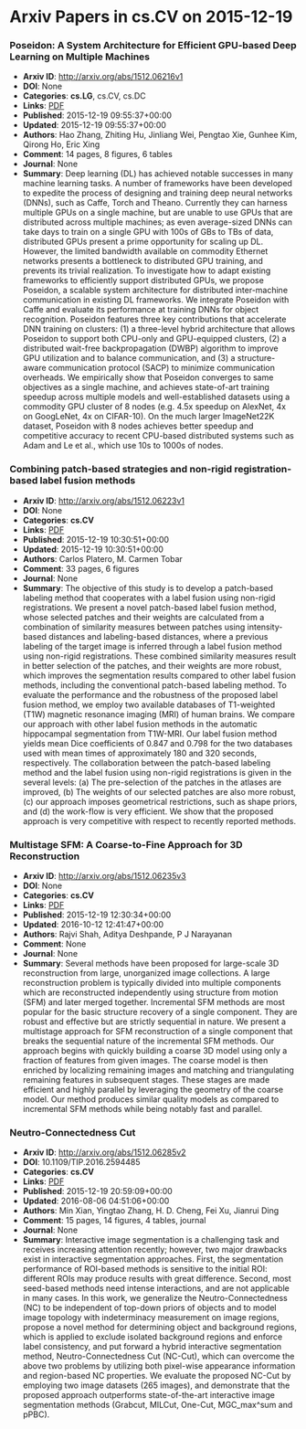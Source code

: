 # Arxiv Papers in cs.CV on 2015-12-19
### Poseidon: A System Architecture for Efficient GPU-based Deep Learning on Multiple Machines
- **Arxiv ID**: http://arxiv.org/abs/1512.06216v1
- **DOI**: None
- **Categories**: **cs.LG**, cs.CV, cs.DC
- **Links**: [PDF](http://arxiv.org/pdf/1512.06216v1)
- **Published**: 2015-12-19 09:55:37+00:00
- **Updated**: 2015-12-19 09:55:37+00:00
- **Authors**: Hao Zhang, Zhiting Hu, Jinliang Wei, Pengtao Xie, Gunhee Kim, Qirong Ho, Eric Xing
- **Comment**: 14 pages, 8 figures, 6 tables
- **Journal**: None
- **Summary**: Deep learning (DL) has achieved notable successes in many machine learning tasks. A number of frameworks have been developed to expedite the process of designing and training deep neural networks (DNNs), such as Caffe, Torch and Theano. Currently they can harness multiple GPUs on a single machine, but are unable to use GPUs that are distributed across multiple machines; as even average-sized DNNs can take days to train on a single GPU with 100s of GBs to TBs of data, distributed GPUs present a prime opportunity for scaling up DL. However, the limited bandwidth available on commodity Ethernet networks presents a bottleneck to distributed GPU training, and prevents its trivial realization.   To investigate how to adapt existing frameworks to efficiently support distributed GPUs, we propose Poseidon, a scalable system architecture for distributed inter-machine communication in existing DL frameworks. We integrate Poseidon with Caffe and evaluate its performance at training DNNs for object recognition. Poseidon features three key contributions that accelerate DNN training on clusters: (1) a three-level hybrid architecture that allows Poseidon to support both CPU-only and GPU-equipped clusters, (2) a distributed wait-free backpropagation (DWBP) algorithm to improve GPU utilization and to balance communication, and (3) a structure-aware communication protocol (SACP) to minimize communication overheads. We empirically show that Poseidon converges to same objectives as a single machine, and achieves state-of-art training speedup across multiple models and well-established datasets using a commodity GPU cluster of 8 nodes (e.g. 4.5x speedup on AlexNet, 4x on GoogLeNet, 4x on CIFAR-10). On the much larger ImageNet22K dataset, Poseidon with 8 nodes achieves better speedup and competitive accuracy to recent CPU-based distributed systems such as Adam and Le et al., which use 10s to 1000s of nodes.



### Combining patch-based strategies and non-rigid registration-based label fusion methods
- **Arxiv ID**: http://arxiv.org/abs/1512.06223v1
- **DOI**: None
- **Categories**: **cs.CV**
- **Links**: [PDF](http://arxiv.org/pdf/1512.06223v1)
- **Published**: 2015-12-19 10:30:51+00:00
- **Updated**: 2015-12-19 10:30:51+00:00
- **Authors**: Carlos Platero, M. Carmen Tobar
- **Comment**: 33 pages, 6 figures
- **Journal**: None
- **Summary**: The objective of this study is to develop a patch-based labeling method that cooperates with a label fusion using non-rigid registrations. We present a novel patch-based label fusion method, whose selected patches and their weights are calculated from a combination of similarity measures between patches using intensity-based distances and labeling-based distances, where a previous labeling of the target image is inferred through a label fusion method using non-rigid registrations. These combined similarity measures result in better selection of the patches, and their weights are more robust, which improves the segmentation results compared to other label fusion methods, including the conventional patch-based labeling method. To evaluate the performance and the robustness of the proposed label fusion method, we employ two available databases of T1-weighted (T1W) magnetic resonance imaging (MRI) of human brains. We compare our approach with other label fusion methods in the automatic hippocampal segmentation from T1W-MRI.   Our label fusion method yields mean Dice coefficients of 0.847 and 0.798 for the two databases used with mean times of approximately 180 and 320 seconds, respectively. The collaboration between the patch-based labeling method and the label fusion using non-rigid registrations is given in the several levels: (a) The pre-selection of the patches in the atlases are improved, (b) The weights of our selected patches are also more robust, (c) our approach imposes geometrical restrictions, such as shape priors, and (d) the work-flow is very efficient. We show that the proposed approach is very competitive with respect to recently reported methods.



### Multistage SFM: A Coarse-to-Fine Approach for 3D Reconstruction
- **Arxiv ID**: http://arxiv.org/abs/1512.06235v3
- **DOI**: None
- **Categories**: **cs.CV**
- **Links**: [PDF](http://arxiv.org/pdf/1512.06235v3)
- **Published**: 2015-12-19 12:30:34+00:00
- **Updated**: 2016-10-12 12:41:47+00:00
- **Authors**: Rajvi Shah, Aditya Deshpande, P J Narayanan
- **Comment**: None
- **Journal**: None
- **Summary**: Several methods have been proposed for large-scale 3D reconstruction from large, unorganized image collections. A large reconstruction problem is typically divided into multiple components which are reconstructed independently using structure from motion (SFM) and later merged together. Incremental SFM methods are most popular for the basic structure recovery of a single component. They are robust and effective but are strictly sequential in nature. We present a multistage approach for SFM reconstruction of a single component that breaks the sequential nature of the incremental SFM methods. Our approach begins with quickly building a coarse 3D model using only a fraction of features from given images. The coarse model is then enriched by localizing remaining images and matching and triangulating remaining features in subsequent stages. These stages are made efficient and highly parallel by leveraging the geometry of the coarse model. Our method produces similar quality models as compared to incremental SFM methods while being notably fast and parallel.



### Neutro-Connectedness Cut
- **Arxiv ID**: http://arxiv.org/abs/1512.06285v2
- **DOI**: 10.1109/TIP.2016.2594485
- **Categories**: **cs.CV**
- **Links**: [PDF](http://arxiv.org/pdf/1512.06285v2)
- **Published**: 2015-12-19 20:59:09+00:00
- **Updated**: 2016-08-06 04:51:06+00:00
- **Authors**: Min Xian, Yingtao Zhang, H. D. Cheng, Fei Xu, Jianrui Ding
- **Comment**: 15 pages, 14 figures, 4 tables, journal
- **Journal**: None
- **Summary**: Interactive image segmentation is a challenging task and receives increasing attention recently; however, two major drawbacks exist in interactive segmentation approaches. First, the segmentation performance of ROI-based methods is sensitive to the initial ROI: different ROIs may produce results with great difference. Second, most seed-based methods need intense interactions, and are not applicable in many cases. In this work, we generalize the Neutro-Connectedness (NC) to be independent of top-down priors of objects and to model image topology with indeterminacy measurement on image regions, propose a novel method for determining object and background regions, which is applied to exclude isolated background regions and enforce label consistency, and put forward a hybrid interactive segmentation method, Neutro-Connectedness Cut (NC-Cut), which can overcome the above two problems by utilizing both pixel-wise appearance information and region-based NC properties. We evaluate the proposed NC-Cut by employing two image datasets (265 images), and demonstrate that the proposed approach outperforms state-of-the-art interactive image segmentation methods (Grabcut, MILCut, One-Cut, MGC_max^sum and pPBC).



